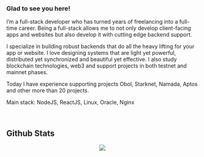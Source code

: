 

### Glad to see you here!  
I’m a full-stack developer who has turned years of freelancing into a full-time career. Being a full-stack allows me to not only develop client-facing apps and websites but also develop it with cutting edge backend support.

I specialize in building robust backends that do all the heavy lifting for your app or website. I love designing systems that are light yet powerful, distributed yet synchronized and beautiful yet effective. I also study blockchain technologies, web3 and support projects in both testnet and mainnet phases. 

Today I have experience supporting projects Obol, Starknet, Namada, Aptos and other more than 20 projects. 

Main stack: NodeJS, ReactJS, Linux, Oracle, Nginx  
  

<br/>  


## Github Stats  
<div align="center"><img src="https://github-readme-stats.vercel.app/api/top-langs/?username=VasilKok&hide_border=true&layout=compact" align="center" /></div>
<br />
